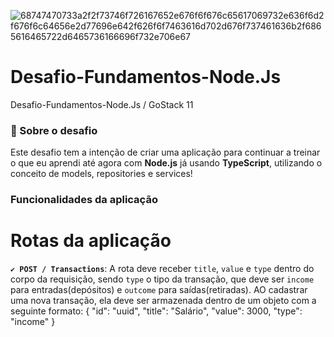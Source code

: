 ![68747470733a2f2f73746f726167652e676f6f676c65617069732e636f6d2f676f6c64656e2d77696e642f626f6f7463616d702d676f737461636b2f6865616465722d6465736166696f732e706e67](https://user-images.githubusercontent.com/59901617/84070940-4e800e80-a9a3-11ea-87ae-7f60234e9493.png)

# Desafio-Fundamentos-Node.Js
Desafio-Fundamentos-Node.Js / GoStack 11

<h3> 🚀 Sobre o desafio </h3>

Este desafio tem a intenção de criar uma aplicação para continuar a treinar o que eu aprendi até agora com **Node.js** já usando **TypeScript**, utilizando o conceito de models, repositories e services!

### Funcionalidades da aplicação

# Rotas da aplicação

<b>```✔ POST / Transactions```</b>: A rota deve receber ```title```, ```value``` e ```type``` dentro do corpo da requisição, sendo ```type``` o tipo da transação, que deve ser ```income``` para entradas(depósitos) e ```outcome``` para saídas(retiradas). AO cadastrar uma nova transação, ela deve ser armazenada dentro de um objeto com a seguinte formato:
  { 
     "id": "uuid",
     "title": "Salário",
     "value": 3000,
     "type": "income"
   }
